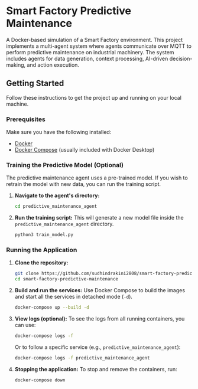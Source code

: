 # Smart Factory Predictive Maintenance

A Docker-based simulation of a Smart Factory environment. This project implements a multi-agent system where agents communicate over MQTT to perform predictive maintenance on industrial machinery. The system includes agents for data generation, context processing, AI-driven decision-making, and action execution.

## Getting Started

Follow these instructions to get the project up and running on your local machine.

### Prerequisites

Make sure you have the following installed:

*   [Docker](https://www.docker.com/get-started)
*   [Docker Compose](https://docs.docker.com/compose/install/) (usually included with Docker Desktop)

### Training the Predictive Model (Optional)

The predictive maintenance agent uses a pre-trained model. If you wish to retrain the model with new data, you can run the training script.

1.  **Navigate to the agent's directory:**
    ```sh
    cd predictive_maintenance_agent
    ```

2.  **Run the training script:**
    This will generate a new model file inside the `predictive_maintenance_agent` directory.
    ```sh
    python3 train_model.py
    ```

### Running the Application

1.  **Clone the repository:**
    ```sh
    git clone https://github.com/sudhindrakini2808/smart-factory-predictive-maintenance.git
    cd smart-factory-predictive-maintenance
    ```

2.  **Build and run the services:**
    Use Docker Compose to build the images and start all the services in detached mode (`-d`).
    ```sh
    docker-compose up --build -d
    ```

3.  **View logs (optional):**
    To see the logs from all running containers, you can use:
    ```sh
    docker-compose logs -f
    ```
    Or to follow a specific service (e.g., `predictive_maintenance_agent`):
    ```sh
    docker-compose logs -f predictive_maintenance_agent
    ```

4.  **Stopping the application:**
    To stop and remove the containers, run:
    ```sh
    docker-compose down
    ```
